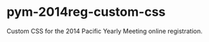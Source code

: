 pym-2014reg-custom-css
======================

Custom CSS for the 2014 Pacific Yearly Meeting online registration.
